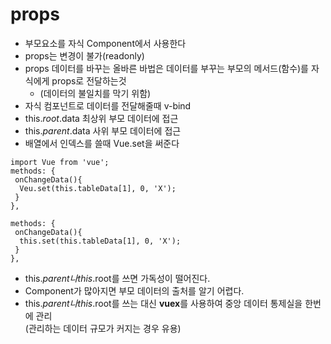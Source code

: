 # props
* 부모요소를 자식 Component에서 사용한다
* props는 변경이 불가(readonly)
* props 데이터를 바꾸는 올바른 바법은 데이터를 부꾸는 부모의 메서드(함수)를 자식에게 props로 전달하는것
  * (데이터의 불일치를 막기 위함)
* 자식 컴포넌트로 데이터를 전달해줄때 v-bind
* this.$root.$data 최상위 부모 데이터에 접근
* this.$parent.$data 사위 부모 데이터에 접근
* 배열에서 인덱스를 쓸때 Vue.set을 써준다
```JS
import Vue from 'vue';
methods: {
 onChangeData(){
  Veu.set(this.tableData[1], 0, 'X');
 }
},
```
```JS
methods: {
 onChangeData(){
  this.set(this.tableData[1], 0, 'X');
 }
},
```
* this.$parent나 this.$root를 쓰면 가독성이 떨어진다.
 * Component가 많아지면 부모 데이터의 출처를 알기 어렵다.
* this.$parent나 this.$root를 쓰는 대신 **vuex**를 사용하여 중앙 데이터 통제실을 한번에 관리  
(관리하는 데이터 규모가 커지는 경우 유용)
